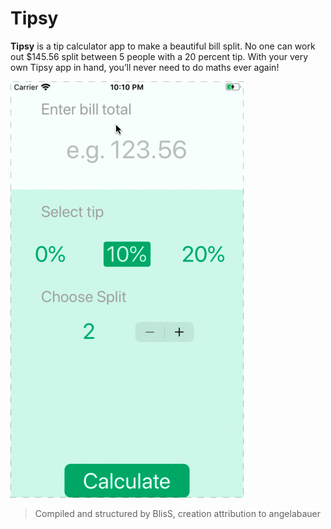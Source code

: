 # Tipsy

**Tipsy** is a tip calculator app to make a beautiful bill split. No one can work out $145.56 split between 5 people with a 20 percent tip. With your very own Tipsy app in hand, you’ll never need to do maths ever again!

![goal app](./images/result.gif)

> Compiled and structured by BlisS, creation attribution to angelabauer
